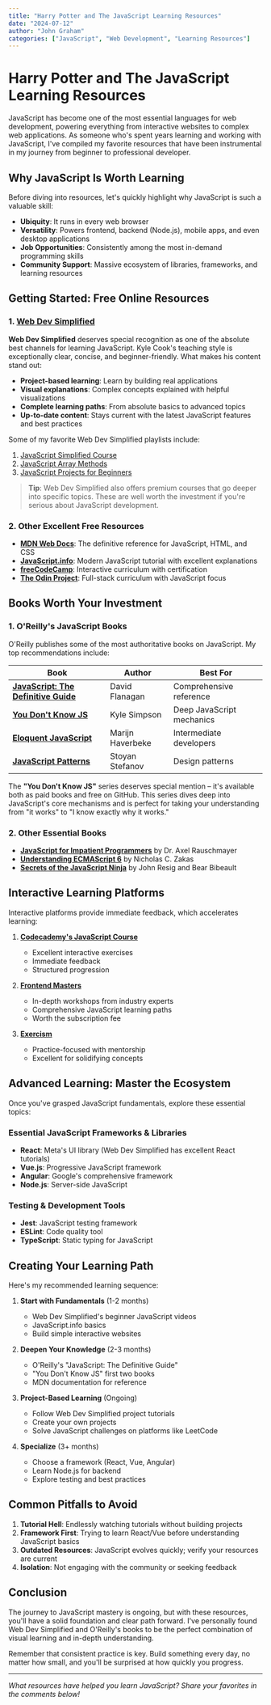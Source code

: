 ```yaml
---
title: "Harry Potter and The JavaScript Learning Resources"
date: "2024-07-12"
author: "John Graham"
categories: ["JavaScript", "Web Development", "Learning Resources"]
---
```


# Harry Potter and The JavaScript Learning Resources

JavaScript has become one of the most essential languages for web development, powering everything from interactive websites to complex web applications. As someone who's spent years learning and working with JavaScript, I've compiled my favorite resources that have been instrumental in my journey from beginner to professional developer.

## Why JavaScript Is Worth Learning

Before diving into resources, let's quickly highlight why JavaScript is such a valuable skill:

- **Ubiquity**: It runs in every web browser
- **Versatility**: Powers frontend, backend (Node.js), mobile apps, and even desktop applications
- **Job Opportunities**: Consistently among the most in-demand programming skills
- **Community Support**: Massive ecosystem of libraries, frameworks, and learning resources

## Getting Started: Free Online Resources

### 1. [Web Dev Simplified](https://www.youtube.com/c/WebDevSimplified)

**Web Dev Simplified** deserves special recognition as one of the absolute best channels for learning JavaScript. Kyle Cook's teaching style is exceptionally clear, concise, and beginner-friendly. What makes his content stand out:

- **Project-based learning**: Learn by building real applications
- **Visual explanations**: Complex concepts explained with helpful visualizations
- **Complete learning paths**: From absolute basics to advanced topics
- **Up-to-date content**: Stays current with the latest JavaScript features and best practices

Some of my favorite Web Dev Simplified playlists include:

1. [JavaScript Simplified Course](https://www.youtube.com/playlist?list=PLZlA0Gpn_vH9kn8wQtU2tCYe8Ff9NRTfH)
2. [JavaScript Array Methods](https://www.youtube.com/playlist?list=PLZlA0Gpn_vH8DWoTtCGYw0FMPrBmU47Pz)
3. [JavaScript Projects for Beginners](https://www.youtube.com/playlist?list=PLZlA0Gpn_vH_XUYiTCXjzSXZzVRTWKLAj)

> **Tip**: Web Dev Simplified also offers premium courses that go deeper into specific topics. These are well worth the investment if you're serious about JavaScript development.

### 2. Other Excellent Free Resources

- [**MDN Web Docs**](https://developer.mozilla.org/en-US/docs/Web/JavaScript): The definitive reference for JavaScript, HTML, and CSS
- [**JavaScript.info**](https://javascript.info/): Modern JavaScript tutorial with excellent explanations
- [**freeCodeCamp**](https://www.freecodecamp.org/): Interactive curriculum with certification
- [**The Odin Project**](https://www.theodinproject.com/): Full-stack curriculum with JavaScript focus

## Books Worth Your Investment

### 1. O'Reilly's JavaScript Books

O'Reilly publishes some of the most authoritative books on JavaScript. My top recommendations include:

| Book | Author | Best For |
|------|--------|----------|
| [**JavaScript: The Definitive Guide**](https://www.oreilly.com/library/view/javascript-the-definitive/9781491952016/) | David Flanagan | Comprehensive reference |
| [**You Don't Know JS**](https://github.com/getify/You-Dont-Know-JS) | Kyle Simpson | Deep JavaScript mechanics |
| [**Eloquent JavaScript**](https://eloquentjavascript.net/) | Marijn Haverbeke | Intermediate developers |
| [**JavaScript Patterns**](https://www.oreilly.com/library/view/javascript-patterns/9781449399115/) | Stoyan Stefanov | Design patterns |

The **"You Don't Know JS"** series deserves special mention – it's available both as paid books and free on GitHub. This series dives deep into JavaScript's core mechanisms and is perfect for taking your understanding from "it works" to "I know exactly why it works."

### 2. Other Essential Books

- [**JavaScript for Impatient Programmers**](https://exploringjs.com/impatient-js/) by Dr. Axel Rauschmayer
- [**Understanding ECMAScript 6**](https://leanpub.com/understandinges6) by Nicholas C. Zakas
- [**Secrets of the JavaScript Ninja**](https://www.manning.com/books/secrets-of-the-javascript-ninja-second-edition) by John Resig and Bear Bibeault

## Interactive Learning Platforms

Interactive platforms provide immediate feedback, which accelerates learning:

1. **[Codecademy's JavaScript Course](https://www.codecademy.com/learn/introduction-to-javascript)**
   - Excellent interactive exercises
   - Immediate feedback
   - Structured progression

2. **[Frontend Masters](https://frontendmasters.com/)**
   - In-depth workshops from industry experts
   - Comprehensive JavaScript learning paths
   - Worth the subscription fee

3. **[Exercism](https://exercism.io/tracks/javascript)**
   - Practice-focused with mentorship
   - Excellent for solidifying concepts

## Advanced Learning: Master the Ecosystem

Once you've grasped JavaScript fundamentals, explore these essential topics:

### Essential JavaScript Frameworks & Libraries

- **React**: Meta's UI library (Web Dev Simplified has excellent React tutorials)
- **Vue.js**: Progressive JavaScript framework
- **Angular**: Google's comprehensive framework
- **Node.js**: Server-side JavaScript

### Testing & Development Tools

- **Jest**: JavaScript testing framework
- **ESLint**: Code quality tool
- **TypeScript**: Static typing for JavaScript

## Creating Your Learning Path

Here's my recommended learning sequence:

1. **Start with Fundamentals** (1-2 months)
   - Web Dev Simplified's beginner JavaScript videos
   - JavaScript.info basics
   - Build simple interactive websites

2. **Deepen Your Knowledge** (2-3 months)
   - O'Reilly's "JavaScript: The Definitive Guide"
   - "You Don't Know JS" first two books
   - MDN documentation for reference

3. **Project-Based Learning** (Ongoing)
   - Follow Web Dev Simplified project tutorials
   - Create your own projects
   - Solve JavaScript challenges on platforms like LeetCode

4. **Specialize** (3+ months)
   - Choose a framework (React, Vue, Angular)
   - Learn Node.js for backend
   - Explore testing and best practices

## Common Pitfalls to Avoid

1. **Tutorial Hell**: Endlessly watching tutorials without building projects
2. **Framework First**: Trying to learn React/Vue before understanding JavaScript basics
3. **Outdated Resources**: JavaScript evolves quickly; verify your resources are current
4. **Isolation**: Not engaging with the community or seeking feedback

## Conclusion

The journey to JavaScript mastery is ongoing, but with these resources, you'll have a solid foundation and clear path forward. I've personally found Web Dev Simplified and O'Reilly's books to be the perfect combination of visual learning and in-depth understanding.

Remember that consistent practice is key. Build something every day, no matter how small, and you'll be surprised at how quickly you progress.

---

*What resources have helped you learn JavaScript? Share your favorites in the comments below!*